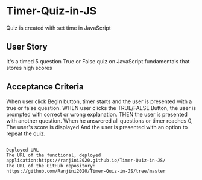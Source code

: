 # Timer-Quiz-in-JS
Quiz is created with set time in JavaScript

 
## User Story

It's a timed 5 question True or False quiz on JavaScript fundamentals that stores high scores


## Acceptance Criteria

When user click Begin button, 
timer starts and the user is presented with a true or false question.
WHEN user clicks the TRUE/FALSE Button, 
the user is prompted with correct or wrong explanation.
THEN the user is presented with another question.
When he answered all questions or timer reaches 0,
The user's score is displayed 
And the user is presented with an option to repeat the quiz.

```

Deployed URL
The URL of the functional, deployed application:https://ranjini2020.github.io/Timer-Quiz-in-JS/
The URL of the GitHub repository: https://github.com/Ranjini2020/Timer-Quiz-in-JS/tree/master
